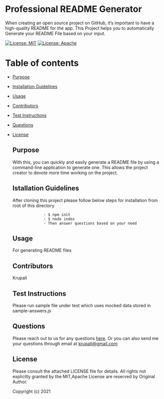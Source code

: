 # Professional README Generator
  When creating an open source project on GitHub, it’s important to have a high-quality README for the app.                     This Project helps you to automatically Generate your README File based on your input. 

   [![License: MIT](https://img.shields.io/badge/License-MIT-yellow.svg)](https://opensource.org/licenses/MIT)  [![License: Apache](https://img.shields.io/badge/License-Apache-yellow.svg)](https://opensource.org/licenses/Apache) 

  # Table of contents 
  * [Purpose](#purpose)
  * [Installation Guidelines](#installation-guidelines)
  * [Usage](#usage)
  * [Contributors](#contributors)
  * [Test Instructions](#test-instructions)
  * [Questions](#questions)
  
* [License](#license)


  ## Purpose
  With this, you can quickly and easily generate a README file by using a command-line application to generate one.                     This allows the project creator to devote more time working on the project.

  ## Istallation Guidelines
   After cloning this project please follow below steps for installation from root of this directory
                    
                    - $ npm init
                    - $ node index
                    - Then answer questions based on your need

  ## Usage
  For generating README files

  ## Contributors
  Krupali

  ## Test Instructions
  Please run sample file under test which uses mocked data stored in sample-answers.js

  ## Questions
  Please reach out to us for any questions [here](https://github.com/rpkrupali1).
  Or you can also send me your questions through email at [krupali@gmail.com](mailto:krupali@gmail.com)

  
    ## License
    Please consult the attached LICENSE file for details. All rights not explicitly granted by the MIT,Apache License are reserved by Original Author.
    

  Copyright (c) 2021
